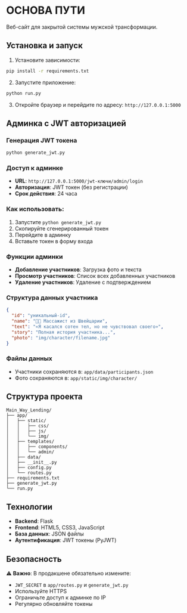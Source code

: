 # ОСНОВА ПУТИ

Веб-сайт для закрытой системы мужской трансформации.

## Установка и запуск

1. Установите зависимости:
```bash
pip install -r requirements.txt
```

2. Запустите приложение:
```bash
python run.py
```

3. Откройте браузер и перейдите по адресу: `http://127.0.0.1:5000`

## Админка с JWT авторизацией

### Генерация JWT токена
```bash
python generate_jwt.py
```

### Доступ к админке
- **URL**: `http://127.0.0.1:5000/jwt-ключи/admin/login`
- **Авторизация**: JWT токен (без регистрации)
- **Срок действия**: 24 часа

### Как использовать:
1. Запустите `python generate_jwt.py`
2. Скопируйте сгенерированный токен
3. Перейдите в админку
4. Вставьте токен в форму входа

### Функции админки
- **Добавление участников**: Загрузка фото и текста
- **Просмотр участников**: Список всех добавленных участников
- **Удаление участников**: Удаление с подтверждением

### Структура данных участника
```json
{
  "id": "уникальный-id",
  "name": "👨‍🦰 Массажист из Швейцарии",
  "text": "«Я касался сотен тел, но не чувствовал своего»",
  "story": "Полная история участника...",
  "photo": "img/character/filename.jpg"
}
```

### Файлы данных
- Участники сохраняются в: `app/data/participants.json`
- Фото сохраняются в: `app/static/img/character/`

## Структура проекта

```
Main_Way_Lending/
├── app/
│   ├── static/
│   │   ├── css/
│   │   ├── js/
│   │   └── img/
│   ├── templates/
│   │   ├── components/
│   │   └── admin/
│   ├── data/
│   ├── __init__.py
│   ├── config.py
│   └── routes.py
├── requirements.txt
├── generate_jwt.py
└── run.py
```

## Технологии

- **Backend**: Flask
- **Frontend**: HTML5, CSS3, JavaScript
- **База данных**: JSON файлы
- **Аутентификация**: JWT токены (PyJWT)

## Безопасность

⚠️ **Важно**: В продакшене обязательно измените:
- `JWT_SECRET` в `app/routes.py` и `generate_jwt.py`
- Используйте HTTPS
- Ограничьте доступ к админке по IP
- Регулярно обновляйте токены 